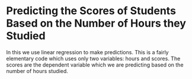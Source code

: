 # Predicting the Scores of Students Based on the Number of Hours they Studied
In this we use linear regression to make predictions. This is a fairly elementary code which uses only two variables: hours and scores. The scores are the dependent variable which we are predicting based on the number of hours studied.
